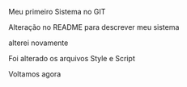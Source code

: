 Meu primeiro Sistema no GIT

Alteração no README para descrever meu sistema

alterei novamente

Foi alterado os arquivos Style e Script

Voltamos agora